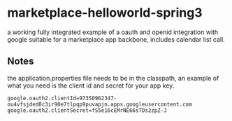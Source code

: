 marketplace-helloworld-spring3
==============================

a working fully integrated example of a oauth and openid integration with google suitable for a marketplace app backbone, includes calendar list call.

## Notes
the application.properties file needs to be in the classpath, an example of what you need is the client id and secret for your app key.

    google.oauth2.clientId=97350962347-ou4vfsjded8c3ir90e7tlpqp9puvapjn.apps.googleusercontent.com
    google.oauth2.clientSecret=fS5e16cEMrNE66sTDs2zpZ-J 